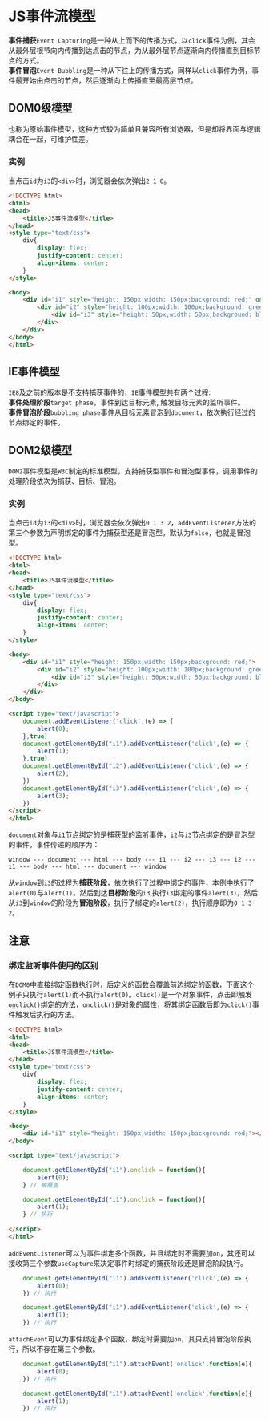 # JS事件流模型
**事件捕获**`Event Capturing`是一种从上而下的传播方式，以`click`事件为例，其会从最外层根节向内传播到达点击的节点，为从最外层节点逐渐向内传播直到目标节点的方式。  
**事件冒泡**`Event Bubbling`是一种从下往上的传播方式，同样以`click`事件为例，事件最开始由点击的节点，然后逐渐向上传播直至最高层节点。

## DOM0级模型
也称为原始事件模型，这种方式较为简单且兼容所有浏览器，但是却将界面与逻辑耦合在一起，可维护性差。  

### 实例
当点击`id`为`i3`的`<div>`时，浏览器会依次弹出`2 1 0`。

```html
<!DOCTYPE html>
<html>
<head>
    <title>JS事件流模型</title>
</head>
<style type="text/css">
    div{
        display: flex;
        justify-content: center;
        align-items: center;
    }
</style>

<body>
    <div id="i1" style="height: 150px;width: 150px;background: red;" onclick="alert(0)">
        <div id="i2" style="height: 100px;width: 100px;background: green;" onclick="alert(1)">
            <div id="i3" style="height: 50px;width: 50px;background: blue;" onclick="alert(2)"></div>
        </div>
    </div>
</body>
</html>

```

## IE事件模型
`IE8`及之前的版本是不支持捕获事件的，`IE`事件模型共有两个过程:  
**事件处理阶段**`target phase`，事件到达目标元素, 触发目标元素的监听事件。  
**事件冒泡阶段**`bubbling phase`事件从目标元素冒泡到`document`，依次执行经过的节点绑定的事件。  

## DOM2级模型
`DOM2`事件模型是`W3C`制定的标准模型，支持捕获型事件和冒泡型事件，调用事件的处理阶段依次为捕获、目标、冒泡。

### 实例
当点击`id`为`i3`的`<div>`时，浏览器会依次弹出`0 1 3 2`，`addEventListener`方法的第三个参数为声明绑定的事件为捕获型还是冒泡型，默认为`false`，也就是冒泡型。
```html
<!DOCTYPE html>
<html>
<head>
    <title>JS事件流模型</title>
</head>
<style type="text/css">
    div{
        display: flex;
        justify-content: center;
        align-items: center;
    }
</style>

<body>
    <div id="i1" style="height: 150px;width: 150px;background: red;">
        <div id="i2" style="height: 100px;width: 100px;background: green;">
            <div id="i3" style="height: 50px;width: 50px;background: blue;"></div>
        </div>
    </div>
</body>

<script type="text/javascript">
    document.addEventListener('click',(e) => {
        alert(0);
    },true) 
    document.getElementById("i1").addEventListener('click',(e) => {
        alert(1);
    },true) 
    document.getElementById("i2").addEventListener('click',(e) => {
        alert(2);
    })  
    document.getElementById("i3").addEventListener('click',(e) => {
        alert(3);
    })     
</script>
</html>

```
`document`对象与`i1`节点绑定的是捕获型的监听事件，`i2`与`i3`节点绑定的是冒泡型的事件，事件传递的顺序为：

```
window --- document --- html --- body --- i1 --- i2 --- i3 --- i2 --- i1 --- body --- html --- document --- window
```
从`window`到`i3`的过程为**捕获阶段**，依次执行了过程中绑定的事件，本例中执行了`alert(0)`与`alert(1)`，然后到达**目标阶段**的`i3`,执行`i3`绑定的事件`alert(3)`，然后从`i3`到`window`的阶段为**冒泡阶段**，执行了绑定的`alert(2)`，执行顺序即为`0 1 3 2`。

## 注意
### 绑定监听事件使用的区别
在`DOM0`中直接绑定函数执行时，后定义的函数会覆盖前边绑定的函数，下面这个例子只执行`alert(1)`而不执行`alert(0)`。`click()`是一个对象事件，点击即触发`onclick()`绑定的方法，`onclick()`是对象的属性，将其绑定函数后即为`click()`事件触发后执行的方法。

```html
<!DOCTYPE html>
<html>
<head>
    <title>JS事件流模型</title>
</head>
<style type="text/css">
    div{
        display: flex;
        justify-content: center;
        align-items: center;
    }
</style>

<body>
    <div id="i1" style="height: 150px;width: 150px;background: red;"></div>
</body>

<script type="text/javascript">

    document.getElementById("i1").onclick = function(){
        alert(0);
    } // 被覆盖

    document.getElementById("i1").onclick = function(){
        alert(1);
    } // 执行
    
</script>
</html>


```

`addEventListener`可以为事件绑定多个函数，并且绑定时不需要加`on`，其还可以接收第三个参数`useCapture`来决定事件时绑定的捕获阶段还是冒泡阶段执行。

```javascript
    document.getElementById("i1").addEventListener('click',(e) => {
        alert(0);
    }) // 执行

    document.getElementById("i1").addEventListener('click',(e) => {
        alert(1);
    }) // 执行
```

`attachEvent`可以为事件绑定多个函数，绑定时需要加`on`，其只支持冒泡阶段执行，所以不存在第三个参数。

```javascript
    document.getElementById("i1").attachEvent('onclick',function(e){
        alert(0);
    }) // 执行

    document.getElementById("i1").attachEvent('onclick',function(e){
        alert(1);
    }) // 执行
```
    

